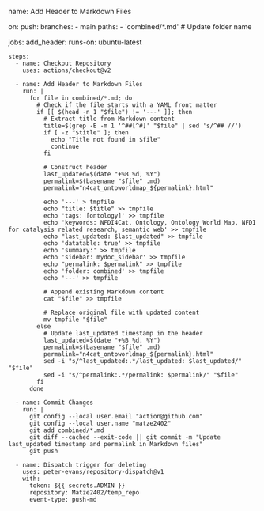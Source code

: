 name: Add Header to Markdown Files

on:
  push:
    branches:
      - main
    paths:
      - 'combined/*.md'  # Update folder name

jobs:
  add_header:
    runs-on: ubuntu-latest

    steps:
      - name: Checkout Repository
        uses: actions/checkout@v2

      - name: Add Header to Markdown Files
        run: |
          for file in combined/*.md; do
            # Check if the file starts with a YAML front matter
            if [[ $(head -n 1 "$file") != '---' ]]; then
              # Extract title from Markdown content
              title=$(grep -E -m 1 '^##[^#]' "$file" | sed 's/^## //')
              if [ -z "$title" ]; then
                echo "Title not found in $file"
                continue
              fi

              # Construct header
              last_updated=$(date "+%B %d, %Y")
              permalink=$(basename "$file" .md)
              permalink="n4cat_ontoworldmap_${permalink}.html"

              echo '---' > tmpfile
              echo "title: $title" >> tmpfile
              echo 'tags: [ontology]' >> tmpfile
              echo 'keywords: NFDI4Cat, Ontology, Ontology World Map, NFDI for catalysis related research, semantic web' >> tmpfile
              echo "last_updated: $last_updated" >> tmpfile
              echo 'datatable: true' >> tmpfile
              echo 'summary:' >> tmpfile
              echo 'sidebar: mydoc_sidebar' >> tmpfile
              echo "permalink: $permalink" >> tmpfile
              echo 'folder: combined' >> tmpfile
              echo '---' >> tmpfile

              # Append existing Markdown content
              cat "$file" >> tmpfile

              # Replace original file with updated content
              mv tmpfile "$file"
            else
              # Update last_updated timestamp in the header
              last_updated=$(date "+%B %d, %Y")
              permalink=$(basename "$file" .md)
              permalink="n4cat_ontoworldmap_${permalink}.html"
              sed -i "s/^last_updated:.*/last_updated: $last_updated/" "$file"
              sed -i "s/^permalink:.*/permalink: $permalink/" "$file"
            fi
          done

      - name: Commit Changes
        run: |
          git config --local user.email "action@github.com"
          git config --local user.name "matze2402"
          git add combined/*.md
          git diff --cached --exit-code || git commit -m "Update last_updated timestamp and permalink in Markdown files"
          git push

      - name: Dispatch trigger for deleting
        uses: peter-evans/repository-dispatch@v1
        with:
          token: ${{ secrets.ADMIN }}
          repository: Matze2402/temp_repo
          event-type: push-md   
